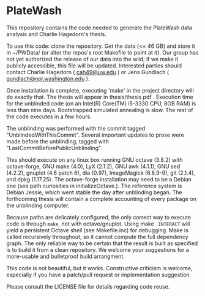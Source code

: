 PlateWash
=======

This repository contains the code needed to generate the PlateWash data analysis and Charlie Hagedorn's thesis.

To use this code: clone the repository. Get the data (<= 46 GB) and store it in ~/PWData/ (or alter the repos's root Makefile to point at it). Our group has not yet authorized the release of our data into the wild; if we make it publicly accessible, this file will be updated. Interested parties should contact Charlie Hagedorn ( cah49@uw.edu ) or Jens Gundlach ( gundlach@npl.washington.edu ).

Once installation is complete, executing 'make' in the project directory will do exactly that. The thesis will appear in thesis/thesis.pdf . Execution time for the unblinded code (on an Intel(R) Core(TM) i5-3330 CPU, 8GB RAM) is less than nine days. Bootstrapped simulated annealing is slow. The rest of the code executes in a few hours.

The unblinding was performed with the commit tagged "UnblindedWithThisCommit". Several important updates to prose were made before the unblinding, tagged with "LastCommitBeforePublicUnblinding".

This should execute on any linux box running GNU octave (3.8.2) with octave-forge, GNU make (4.0), LyX (2.1.2), GNU awk (4.1.1), GNU sed (4.2.2), gnuplot (4.6 patch 6), dia (0.97), ImageMagick (6.8.9-9), git (2.1.4), and dpkg (1.17.25).  The octave-forge installation may need to be a Debian one (see path curiosities in initializeOctave.). The reference system is Debian Jessie, which went stable the day after unblinding began. The forthcoming thesis will contain a complete accounting of every package on the unblinding computer.

Because paths are delicately configured, the only correct way to execute code is through `make`, not with octave/gnuplot.  Using make `.INTERACT` will yield a persistent Octave shell (see Makefile.inc) for debugging.  Make is called recursively throughout, so it cannot compute the full dependency graph. The only reliable way to be certain that the result is built as specified is to build it from a clean repository. We welcome your suggestions for a more-usable and bulletproof build arrangment.

This code is not beautiful, but it works. Constructive criticism is welcome, especially if you have a patch/pull request or implementation suggestion.

Please consult the LICENSE file for details regarding code reuse.
